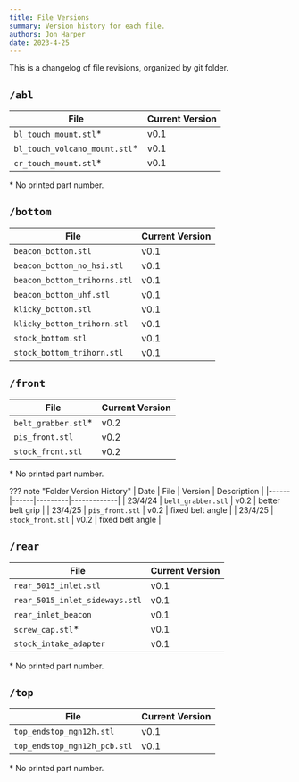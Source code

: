 ```yaml
---
title: File Versions
summary: Version history for each file.
authors: Jon Harper
date: 2023-4-25
---
```


This is a changelog of file revisions, organized by git folder.

## `/abl`

| File | Current Version |
|---|---|
| `bl_touch_mount.stl`\*        | v0.1 |
| `bl_touch_volcano_mount.stl`\*| v0.1 |
| `cr_touch_mount.stl`\*        | v0.1 |

\* No printed part number.

## `/bottom`


| File | Current Version |
|---|---|
| `beacon_bottom.stl`           | v0.1 |
| `beacon_bottom_no_hsi.stl`    | v0.1 |
| `beacon_bottom_trihorns.stl`  | v0.1 |
| `beacon_bottom_uhf.stl`       | v0.1 |
| `klicky_bottom.stl`           | v0.1 |
| `klicky_bottom_trihorn.stl`   | v0.1 |
| `stock_bottom.stl`            | v0.1 |
| `stock_bottom_trihorn.stl`    | v0.1 |

## `/front`

| File | Current Version |
|---|---|
| `belt_grabber.stl`\*          | v0.2 |
| `pis_front.stl`               | v0.2 |
| `stock_front.stl`             | v0.2 |

\* No printed part number.

??? note "Folder Version History"
    | Date | File | Version | Description |
    |------|------|---------|-------------|
    | 23/4/24 | `belt_grabber.stl` | v0.2 | better belt grip |
    | 23/4/25 | `pis_front.stl`    | v0.2 | fixed belt angle |
    | 23/4/25 | `stock_front.stl`  | v0.2 | fixed belt angle |

## `/rear`

| File | Current Version |
|------|-----------------|
| `rear_5015_inlet.stl`             | v0.1 |
| `rear_5015_inlet_sideways.stl`    | v0.1 |
| `rear_inlet_beacon`               | v0.1 |
| `screw_cap.stl`\*                 | v0.1 |
| `stock_intake_adapter`            | v0.1 |

\* No printed part number.

## `/top`

| File | Current Version |
|------|-----------------|
| `top_endstop_mgn12h.stl`          | v0.1 |
| `top_endstop_mgn12h_pcb.stl`      | v0.1 |

\* No printed part number.